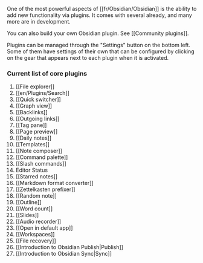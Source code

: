 One of the most powerful aspects of [[fr/Obsidian/Obsidian]] is the ability to add new functionality via plugins. It comes with several already, and many more are in development.

You can also build your own Obsidian plugin. See [[Community plugins]].

Plugins can be managed through the "Settings" button on the bottom left. Some of them have settings of their own that can be configured by clicking on the gear that appears next to each plugin when it is activated.

### Current list of core plugins

1. [[File explorer]]
1. [[en/Plugins/Search]]
1. [[Quick switcher]]
1. [[Graph view]]
1. [[Backlinks]]
1. [[Outgoing links]]
1. [[Tag pane]]
1. [[Page preview]]
1. [[Daily notes]]
1. [[Templates]]
1. [[Note composer]]
1. [[Command palette]]
1. [[Slash commands]]
1. Editor Status
1. [[Starred notes]]
1. [[Markdown format converter]]
1. [[Zettelkasten prefixer]]
1. [[Random note]]
1. [[Outline]]
1. [[Word count]]
1. [[Slides]]
1. [[Audio recorder]]
1. [[Open in default app]]
1. [[Workspaces]]
1. [[File recovery]]
1. [[Introduction to Obsidian Publish|Publish]]
1. [[Introduction to Obsidian Sync|Sync]]
